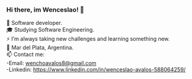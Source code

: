 ### Hi there, im Wenceslao! 👋

🔭 Software developer. <br />
🎓 Studying Software Engineering.<br />
⚡ I’m always taking new challenges and learning something new.<br />
📌 Mar del Plata, Argentina.<br />
📫 Contact me: <br />
    -Email: wenchoavalos8@gmail.com<br />
    -Linkedin: https://www.linkedin.com/in/wenceslao-avalos-588064259/<br />

<!--
**Wencho8/Wencho8** is a ✨ _special_ ✨ repository because its `README.md` (this file) appears on your GitHub profile.

Here are some ideas to get you started:

- 🔭 I’m currently working on ...
- 🌱 I’m currently learning ...
- 👯 I’m looking to collaborate on ...
- 🤔 I’m looking for help with ...
- 💬 Ask me about ...
- 📫 How to reach me: ...
- 😄 Pronouns: ...
- ⚡ Fun fact: ...
-->
